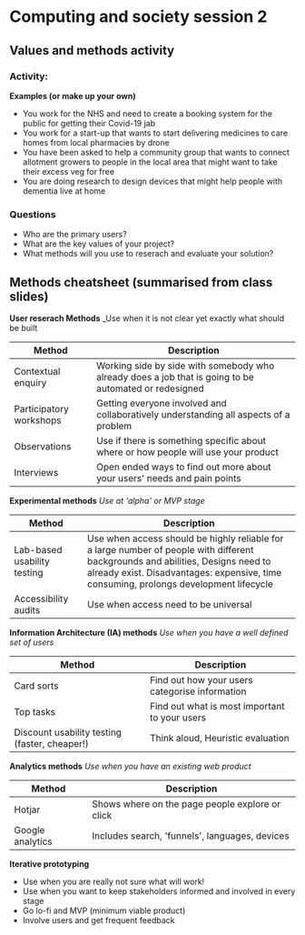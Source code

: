 # Computing and society session 2

## Values and methods activity

### Activity:

**Examples (or make up your own)**

- You work for the NHS and need to create a booking system for the public for getting their Covid-19 jab
- You work for a start-up that wants to start
  delivering medicines to care homes from local pharmacies by drone
- You have been asked to help a community group that wants to connect allotment growers to people in the local area that might want to take their excess veg for free
- You are doing research to design devices that might help people with dementia live at home

### Questions

- Who are the primary users?
- What are the key values of your project?
- What methods will you use to reserach and evaluate your solution?


## Methods cheatsheet (summarised from class slides)

**User reserach Methods**
_Use when it is not clear yet exactly what should be built

Method  |  Description
--|--  
Contextual enquiry  |  Working side by side with somebody who already does a job that is going to be automated or redesigned
Participatory workshops  |  Getting everyone involved and collaboratively understanding all aspects of a problem
Observations  |  Use if there is something specific about where or how people will use your product
Interviews  |  Open ended ways to find out more about your users' needs and pain points

**Experimental methods**
_Use at 'alpha' or MVP stage_

Method  |  Description
--|--  
Lab-based usability testing​ | Use when access should be highly reliable for a large number of people with different backgrounds and abilities​, Designs need to already exist​. Disadvantages: expensive, time consuming, prolongs development lifecycle​
Accessibility audits​ | Use when access need to be universal

**Information Architecture (IA) methods​**
_Use when you have a well defined set of users_

Method  |  Description
--|--  
Card sorts​ | Find out how your users categorise information​
Top tasks​ | Find out what is most important to your users​
Discount usability testing (faster, cheaper!)​ | Think aloud​, Heuristic evaluation

**Analytics methods**
_Use when you have an existing web product_

Method  |  Description
--|--  
Hotjar  |  Shows where on the page people explore or click
Google analytics  |  Includes search, 'funnels', languages, devices

**Iterative prototyping**

- Use when you are really not sure what will work!​
- Use when you want to keep stakeholders informed and involved in every stage​
- Go lo-fi and MVP​ (minimum viable product)
- Involve users and get frequent feedback
